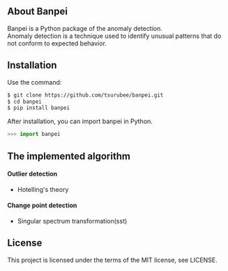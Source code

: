 ## About Banpei
Banpei is a Python package of the anomaly detection.  
Anomaly detection is a technique used to identify unusual patterns that do not conform to expected behavior.

## Installation
Use the command:
```bash
$ git clone https://github.com/tsurubee/banpei.git
$ cd banpei
$ pip install banpei
```
After installation, you can import banpei in Python.
```python
>>> import banpei
```

## The implemented algorithm
#### Outlier detection
* Hotelling's theory
#### Change point detection
* Singular spectrum transformation(sst)

## License
This project is licensed under the terms of the MIT license, see LICENSE.